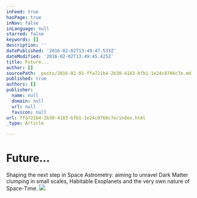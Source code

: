 ```yaml
---
inFeed: true
hasPage: true
inNav: false
inLanguage: null
starred: false
keywords: []
description: ''
datePublished: '2016-02-02T13:49:47.533Z'
dateModified: '2016-02-02T13:49:45.425Z'
title: Future...
author: []
sourcePath: _posts/2016-02-01-ffa721b4-2b30-4183-bfb1-1e24c8766c7e.md
published: true
authors: []
publisher:
  name: null
  domain: null
  url: null
  favicon: null
url: ffa721b4-2b30-4183-bfb1-1e24c8766c7e/index.html
_type: Article

---
```

# Future...

Shaping the next step in Space Astrometry: aiming to unravel Dark Matter clumping in small scales, Habitable Exoplanets and the very own nature of Space-Time.
![](https://the-grid-user-content.s3-us-west-2.amazonaws.com/d6226f99-fa55-4411-8601-b3477b9b76f1.png)
